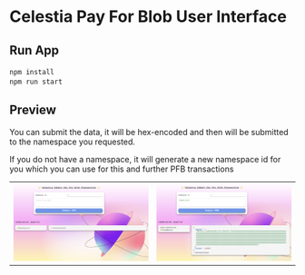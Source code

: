 # Celestia Pay For Blob User Interface

## Run App
```bash
npm install
npm run start
```

## Preview

You can submit the data, it will be hex-encoded and then will be submitted to the namespace you requested.

If you do not have a namespace, it will generate a new namespace id for you which you can use for this and further PFB transactions


| | |
|-|-|
| ![](images/before.png) | ![](images/after.png) |


